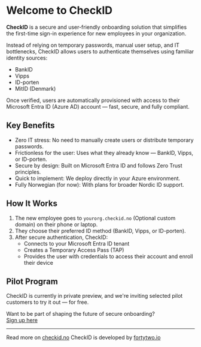 # Welcome to CheckID

**CheckID** is a secure and user-friendly onboarding solution that simplifies the first-time sign-in experience for new employees in your organization.

Instead of relying on temporary passwords, manual user setup, and IT bottlenecks, CheckID allows users to authenticate themselves using familiar identity sources:

- BankID  
- Vipps  
- ID-porten
- MitID (Denmark)

Once verified, users are automatically provisioned with access to their Microsoft Entra ID (Azure AD) account — fast, secure, and fully compliant.

## Key Benefits

- Zero IT stress: No need to manually create users or distribute temporary passwords.
- Frictionless for the user: Uses what they already know — BankID, Vipps, or ID-porten.
- Secure by design: Built on Microsoft Entra ID and follows Zero Trust principles.
- Quick to implement: We deploy directly in your Azure environment.
- Fully Norwegian (for now): With plans for broader Nordic ID support.

## How It Works

1. The new employee goes to `yourorg.checkid.no` (Optional custom domain) on their phone or laptop.
2. They choose their preferred ID method (BankID, Vipps, or ID-porten).
3. After secure authentication, CheckID:
   - Connects to your Microsoft Entra ID tenant
   - Creates a Temporary Access Pass (TAP)
   - Provides the user with credentials to access their account and enroll their device

## Pilot Program

CheckID is currently in private preview, and we're inviting selected pilot customers to try it out — for free.

Want to be part of shaping the future of secure onboarding?  
[Sign up here](https://forms.office.com/e/mLFRhideFV)

---
Read more on [checkid.no](https://checkid.no)
CheckID is developed by [fortytwo.io](https://fortytwo.io)
